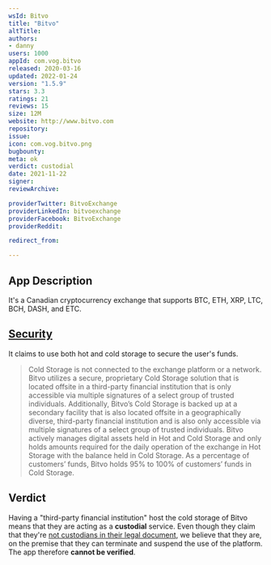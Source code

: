```yaml
---
wsId: Bitvo
title: "Bitvo"
altTitle: 
authors:
- danny
users: 1000
appId: com.vog.bitvo
released: 2020-03-16
updated: 2022-01-24
version: "1.5.9"
stars: 3.3
ratings: 21
reviews: 15
size: 12M
website: http://www.bitvo.com
repository: 
issue: 
icon: com.vog.bitvo.png
bugbounty: 
meta: ok
verdict: custodial
date: 2021-11-22
signer: 
reviewArchive:

providerTwitter: BitvoExchange
providerLinkedIn: bitvoexchange
providerFacebook: BitvoExchange
providerReddit: 

redirect_from:

---
```


## App Description

It's a Canadian cryptocurrency exchange that supports BTC, ETH, XRP, LTC, BCH, DASH, and ETC.

## [Security](https://bitvo.com/security/)

It claims to use both hot and cold storage to secure the user's funds.

> Cold Storage is not connected to the exchange platform or a network. Bitvo utilizes a secure, proprietary Cold Storage solution that is located offsite in a third-party financial institution that is only accessible via multiple signatures of a select group of trusted individuals. Additionally, Bitvo’s Cold Storage is backed up at a secondary facility that is also located offsite in a geographically diverse, third-party financial institution and is also only accessible via multiple signatures of a select group of trusted individuals. Bitvo actively manages digital assets held in Hot and Cold Storage and only holds amounts required for the daily operation of the exchange in Hot Storage with the balance held in Cold Storage. As a percentage of customers’ funds, Bitvo holds 95% to 100% of customers’ funds in Cold Storage.

## Verdict

Having a "third-party financial institution" host the cold storage of Bitvo means that they are acting as a **custodial** service. Even though they claim that they're [not custodians in their legal document](https://bitvo.com/legal/), we believe that they are, on the premise that they can terminate and suspend the use of the platform. The app therefore **cannot be verified**.

